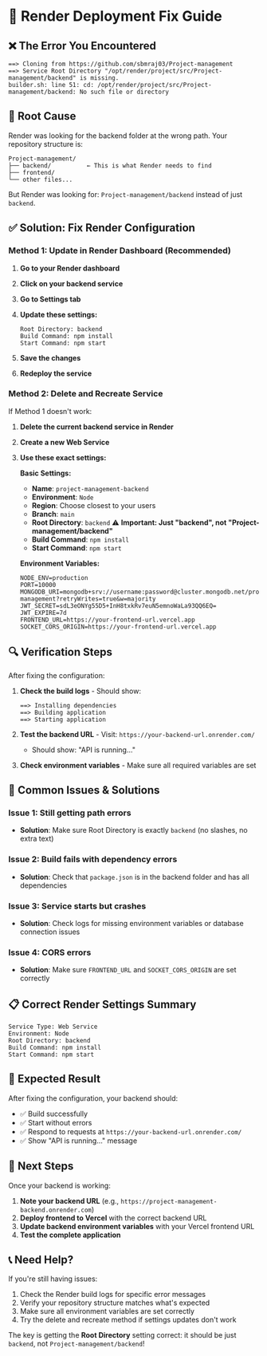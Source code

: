 # 🔧 Render Deployment Fix Guide

## ❌ **The Error You Encountered**

```
==> Cloning from https://github.com/sbmraj03/Project-management
==> Service Root Directory "/opt/render/project/src/Project-management/backend" is missing.
builder.sh: line 51: cd: /opt/render/project/src/Project-management/backend: No such file or directory
```

## 🎯 **Root Cause**

Render was looking for the backend folder at the wrong path. Your repository structure is:

```
Project-management/
├── backend/          ← This is what Render needs to find
├── frontend/
└── other files...
```

But Render was looking for: `Project-management/backend` instead of just `backend`.

## ✅ **Solution: Fix Render Configuration**

### **Method 1: Update in Render Dashboard (Recommended)**

1. **Go to your Render dashboard**
2. **Click on your backend service**
3. **Go to Settings tab**
4. **Update these settings:**

   ```
   Root Directory: backend
   Build Command: npm install
   Start Command: npm start
   ```

5. **Save the changes**
6. **Redeploy the service**

### **Method 2: Delete and Recreate Service**

If Method 1 doesn't work:

1. **Delete the current backend service in Render**
2. **Create a new Web Service**
3. **Use these exact settings:**

   **Basic Settings:**
   - **Name**: `project-management-backend`
   - **Environment**: `Node`
   - **Region**: Choose closest to your users
   - **Branch**: `main`
   - **Root Directory**: `backend` ⚠️ **Important: Just "backend", not "Project-management/backend"**
   - **Build Command**: `npm install`
   - **Start Command**: `npm start`

   **Environment Variables:**
   ```
   NODE_ENV=production
   PORT=10000
   MONGODB_URI=mongodb+srv://username:password@cluster.mongodb.net/project-management?retryWrites=true&w=majority
   JWT_SECRET=sdL3eONYg55D5+InH8txkRv7euN5emnoWaLa93QQ6EQ=
   JWT_EXPIRE=7d
   FRONTEND_URL=https://your-frontend-url.vercel.app
   SOCKET_CORS_ORIGIN=https://your-frontend-url.vercel.app
   ```

## 🔍 **Verification Steps**

After fixing the configuration:

1. **Check the build logs** - Should show:
   ```
   ==> Installing dependencies
   ==> Building application
   ==> Starting application
   ```

2. **Test the backend URL** - Visit: `https://your-backend-url.onrender.com/`
   - Should show: "API is running..."

3. **Check environment variables** - Make sure all required variables are set

## 🚨 **Common Issues & Solutions**

### **Issue 1: Still getting path errors**
- **Solution**: Make sure Root Directory is exactly `backend` (no slashes, no extra text)

### **Issue 2: Build fails with dependency errors**
- **Solution**: Check that `package.json` is in the backend folder and has all dependencies

### **Issue 3: Service starts but crashes**
- **Solution**: Check logs for missing environment variables or database connection issues

### **Issue 4: CORS errors**
- **Solution**: Make sure `FRONTEND_URL` and `SOCKET_CORS_ORIGIN` are set correctly

## 📋 **Correct Render Settings Summary**

```
Service Type: Web Service
Environment: Node
Root Directory: backend
Build Command: npm install
Start Command: npm start
```

## 🎉 **Expected Result**

After fixing the configuration, your backend should:
- ✅ Build successfully
- ✅ Start without errors
- ✅ Respond to requests at `https://your-backend-url.onrender.com/`
- ✅ Show "API is running..." message

## 🔗 **Next Steps**

Once your backend is working:
1. **Note your backend URL** (e.g., `https://project-management-backend.onrender.com`)
2. **Deploy frontend to Vercel** with the correct backend URL
3. **Update backend environment variables** with your Vercel frontend URL
4. **Test the complete application**

## 📞 **Need Help?**

If you're still having issues:
1. Check the Render build logs for specific error messages
2. Verify your repository structure matches what's expected
3. Make sure all environment variables are set correctly
4. Try the delete and recreate method if settings updates don't work

The key is getting the **Root Directory** setting correct: it should be just `backend`, not `Project-management/backend`!
